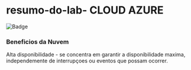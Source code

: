 # resumo-do-lab- CLOUD AZURE
![Badge](https://img.icons8.com/?size=100&id=81727&format=png&color=000000)
### Beneficios da Nuvem 
Alta disponibilidade - se concentra em garantir a disponibilidade maxima, independemente de interrupçoes ou eventos que possam ocorrer.
